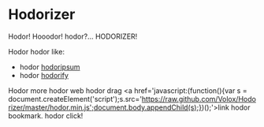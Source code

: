 Hodorizer
=========

Hodor! Hooodor! hodor?... HODORIZER!

Hodor hodor like:

* hodor [hodoripsum](http://hodoripsum.com/)
* hodor [hodorify](http://mybart.fr/hodorify)

Hodor more hodor web
hodor drag <a href='javascript:(function(){var s = document.createElement('script');s.src='https://raw.github.com/Volox/Hodorizer/master/hodor.min.js';document.body.appendChild(s);})();'>link</a> hodor bookmark. hodor click!
